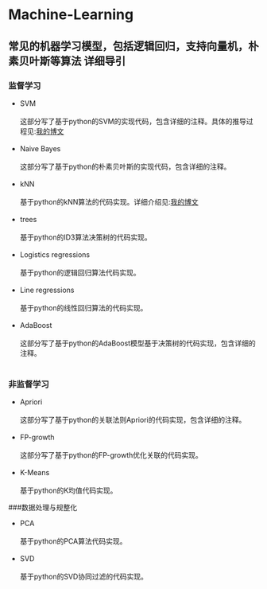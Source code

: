 Machine-Learning
================
常见的机器学习模型，包括逻辑回归，支持向量机，朴素贝叶斯等算法
详细导引
--------
### 监督学习
* SVM<br><br>
这部分写了基于python的SVM的实现代码，包含详细的注释。具体的推导过程见:[我的博文](http://blog.csdn.net/lzhalan2016/article/details/51283593)<br><br>
* Naive Bayes<br><br>
这部分写了基于python的朴素贝叶斯的实现代码，包含详细的注释。<br><br>
* kNN<br><br>
基于python的kNN算法的代码实现。详细介绍见:[我的博文](http://blog.csdn.net/lzhalan2016/article/details/51815696)<br><br>
* trees<br><br>
基于python的ID3算法决策树的代码实现。<br><br>
* Logistics regressions<br><br>
基于python的逻辑回归算法代码实现。<br><br>
* Line regressions<br><br>
基于python的线性回归算法的代码实现。<br><br>
* AdaBoost<br><br>
这部分写了基于python的AdaBoost模型基于决策树的代码实现，包含详细的注释。<br><br>

### 非监督学习
* Apriori<br><br>
这部分写了基于python的关联法则Apriori的代码实现，包含详细的注释。<br><br>
* FP-growth<br><br>
这部分写了基于python的FP-growth优化关联的代码实现。<br><br>
* K-Means<br><br>
基于python的K均值代码实现。

###数据处理与规整化
* PCA<br><br>
基于python的PCA算法代码实现。<br><br>
* SVD<br><br>
基于python的SVD协同过滤的代码实现。<br><br>


